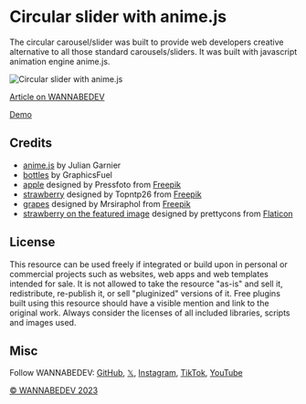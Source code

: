 # Circular slider with anime.js

The circular carousel/slider was built to provide web developers creative alternative to all those standard carousels/sliders. It was built with javascript animation engine anime.js.

![Circular slider with anime.js](/assets/img/circular-slider-with-anime-js.png)

[Article on WANNABEDEV](https://wannabedev.io/tutorials/circular-slider-with-anime-js)

[Demo](https://wannabedev.io/_posts/circular-slider-with-anime-js/demo/index.html)

## Credits
- [anime.js](http://animejs.com/) by Julian Garnier
- [bottles](https://www.graphicsfuel.com/2016/06/juice-bottle-mockup/) by GraphicsFuel
- [apple](https://www.freepik.com/free-photo/healthy-apple-for-students_865188.htm) designed by Pressfoto from [Freepik](https://www.freepik.com/)
- [strawberry](https://www.freepik.com/free-photo/fresh-strawberry_1129848.htm) designed by Topntp26 from [Freepik](https://www.freepik.com/)
- [grapes](https://www.freepik.com/free-photo/background-autumn-grape-green-food_1089860.htm) designed by Mrsiraphol from [Freepik](https://www.freepik.com/)
- [strawberry on the featured image](https://www.flaticon.com/free-icon/strawberry_1193918) designed by prettycons from [Flaticon](https://www.flaticon.com/)

## License
This resource can be used freely if integrated or build upon in personal or commercial projects such as websites, web apps and web templates intended for sale. It is not allowed to take the resource "as-is" and sell it, redistribute, re-publish it, or sell "pluginized" versions of it. Free plugins built using this resource should have a visible mention and link to the original work. Always consider the licenses of all included libraries, scripts and images used.

## Misc

Follow WANNABEDEV: [GitHub](https://github.com/wannabedevio), [𝕏](https://twitter.com/wannabedev_io), [Instagram](https://www.instagram.com/wannabedev.io/), [TikTok](https://www.tiktok.com/@wannabedev.io), [YouTube](https://www.youtube.com/@wannabedev-io) 

[© WANNABEDEV 2023](https://wannabedev.io)
